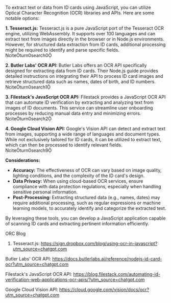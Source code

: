 To extract text or data from ID cards using JavaScript, you can utilize Optical Character Recognition (OCR) libraries and APIs. Here are some notable options:

**1. Tesseract.js:**
Tesseract.js is a pure JavaScript port of the Tesseract OCR engine, utilizing WebAssembly. It supports over 100 languages and can extract text from images directly in the browser or in Node.js environments. However, for structured data extraction from ID cards, additional processing might be required to identify and parse specific fields. citeturn0search0

**2. Butler Labs' OCR API:**
Butler Labs offers an OCR API specifically designed for extracting data from ID cards. Their Node.js guide provides detailed instructions on integrating their API to process ID card images and retrieve structured data such as names, dates of birth, and ID numbers. citeturn0search1

**3. Filestack's JavaScript OCR API:**
Filestack provides a JavaScript OCR API that can automate ID verification by extracting and analyzing text from images of ID documents. This service can streamline user onboarding processes by reducing manual data entry and minimizing errors. citeturn0search2

**4. Google Cloud Vision API:**
Google's Vision API can detect and extract text from images, supporting a wide range of languages and document types. While not exclusively tailored for ID cards, it can be utilized to extract text, which can then be processed to identify relevant fields. citeturn0search9

**Considerations:**
- **Accuracy:** The effectiveness of OCR can vary based on image quality, lighting conditions, and the complexity of the ID card's design.
- **Data Privacy:** When using cloud-based OCR services, ensure compliance with data protection regulations, especially when handling sensitive personal information.
- **Post-Processing:** Extracting structured data (e.g., names, dates) may require additional processing, such as regular expressions or machine learning models, to accurately identify and categorize the extracted text.

By leveraging these tools, you can develop a JavaScript application capable of scanning ID cards and extracting pertinent information efficiently. 

ORC Blog
1. Tesseract.js:
https://sign.dropbox.com/blog/using-ocr-in-javascript?utm_source=chatgpt.com

Butler Labs' OCR API:
https://docs.butlerlabs.ai/reference/nodejs-id-card-ocr?utm_source=chatgpt.com

Filestack's JavaScript OCR API:
https://blog.filestack.com/automating-id-verification-web-applications-ocr-apis/?utm_source=chatgpt.com

Google Cloud Vision API:
https://cloud.google.com/vision/docs/ocr?utm_source=chatgpt.com
